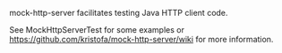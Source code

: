 mock-http-server facilitates testing Java HTTP client code.

See MockHttpServerTest for some examples or 
https://github.com/kristofa/mock-http-server/wiki for more information.
